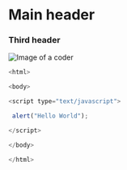 # Main header
### Third header
![Image of a coder](https://img.freepik.com/free-vector/hacker-operating-laptop-cartoon-icon-illustration-technology-icon-concept-isolated-flat-cartoon-style_138676-2387.jpg?w=1380&t=st=1687119934~exp=1687120534~hmac=2beee0f01fbd0308cd3e5e3ad4cbf7fbafb7425ed1269fcc4bb4e5775ac1dd6b)
``` javascript
<html>  

<body>  

<script type="text/javascript">  

 alert("Hello World");  

</script>  

</body>  

</html>  
```
